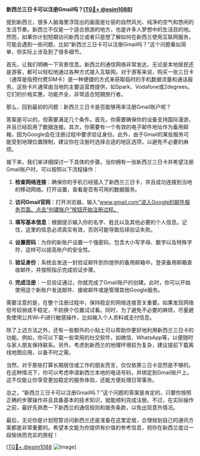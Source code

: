 **新西兰三日卡可以注册Gmail吗？[[TG💪+ @esim1088](https://t.me/s/esim1088)]**

提到新西兰，很多人脑海里浮现出的画面是壮丽的自然风光、纯净的空气和悠闲的生活节奏。新西兰不仅是一个适合旅游的地方，也是许多人梦想中的生活目的地。然而，如果你计划短期访问新西兰或者只是想了解如何在新西兰使用互联网服务，可能会遇到一些问题，比如“新西兰三日卡可以注册Gmail吗？”这个问题看似简单，但实际上涉及到了很多细节。

首先，让我们明确一下背景信息。新西兰的通信网络非常发达，无论是本地居民还是游客，都可以轻松地通过各种方式接入互联网。对于游客来说，购买一张三日卡（通常是指预付费SIM卡）是一种便捷的方式来获取临时的手机数据流量和通话服务。这些卡片通常由当地的主要运营商提供，如Spark、Vodafone或2degrees。它们的价格实惠，功能齐全，非常适合短期旅行者。

那么，回到最初的问题：新西兰三日卡是否能够用来注册Gmail账户呢？

答案是可以的，但需要满足几个条件。首先，你需要确保你的设备支持国际漫游，并且已经启用了数据连接。其次，你需要有一个有效的电子邮件地址作为备用邮箱，因为Google会在注册过程中要求验证身份。此外，由于Gmail的某些服务可能受到地理位置限制，建议你在注册时选择合适的地区选项，以避免不必要的麻烦。

接下来，我们来详细探讨一下具体的步骤。当你拥有一张新西兰三日卡并希望注册Gmail账户时，可以按照以下流程操作：

1. **检查网络连接**：确保你的手机已经插入了新西兰三日卡，并且成功连接到当地的移动网络。打开设置，查看是否有可用的数据服务。
   
2. **访问Gmail官网**：打开浏览器，输入“www.gmail.com”进入Google的邮件服务页面。点击“创建账户”按钮开始注册过程。

3. **填写基本信息**：根据提示输入你的名字、姓氏以及其他必要的个人信息。记住，这里的信息必须真实有效，否则可能导致后续验证失败。

4. **设置密码**：为你的新账户设置一个强密码，包含大小写字母、数字以及特殊字符，这样可以提高账户的安全性。

5. **验证身份**：系统会发送一封验证邮件到你提供的备用邮箱中。登录备用邮箱查收邮件，并按照指示完成验证步骤。

6. **完成注册**：一旦验证通过，你就完成了Gmail账户的创建。此时，你可以开始使用这个新账户发送邮件、接收邮件或是管理其他Google服务。

需要注意的是，在整个注册过程中，保持稳定的网络连接至关重要。如果发现网络信号较弱或不稳定，不妨换个位置试试看。同时，为了避免不必要的麻烦，尽量避免使用公共Wi-Fi进行敏感操作，比如输入个人资料或支付信息。

除了上述方法之外，还有一些额外的小贴士可以帮助你更好地利用新西兰三日卡的功能。例如，你可以下载一些常用的社交软件，如微信、WhatsApp等，以便随时与家人朋友保持联系。另外，考虑到新西兰的地理环境较为复杂，建议提前下载离线地图应用，以备不时之需。

当然，对于那些打算长期居住或工作的朋友而言，仅仅依靠三日卡显然是不够的。在这种情况下，你可以考虑申请新西兰本地的电话号码，并绑定到Gmail账户上。这不仅能让你享受更加稳定的服务体验，还能方便处理日常事务。

总之，“新西兰三日卡可以注册Gmail吗？”这个问题的答案是肯定的，只要你按照正确的步骤操作并且具备基本的技术知识，就能顺利完成注册。不过，在实际操作之前，最好先熟悉一下新西兰的通信规则和服务条款，以免出现意外情况。

最后，无论你是计划短暂访问新西兰还是准备在这里定居，合理规划自己的通讯方案都是非常重要的。希望本文能为你提供有价值的参考信息，祝你在新西兰度过一段愉快而充实的旅程！

[[TG💪+ @esim1088](https://t.me/s/esim1088) ![Image](https://i.postimg.cc/4NQfJmqS/Snipaste-2025-05-13-00-14-12.png)]